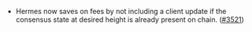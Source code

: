 - Hermes now saves on fees by not including a client update if the
  consensus state at desired height is already present on chain.
  ([\#3521](https://github.com/informalsystems/hermes/issues/3521))